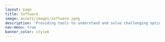 ```yaml
---
layout: page
title: Software
image: assets/images/software.jpeg
description: 'Providing tools to understand and solve challenging optimization problems'
nav-menu: true
banner_color: style6
---
```

